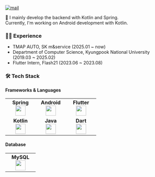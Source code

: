 [![mail](https://img.shields.io/badge/bestof1226@gmail.com-EA4335?style=round-square&logo=Gmail&logoColor=white)](mailto:bestof1226@gmail.com)

👋 I mainly develop the backend with Kotlin and Spring.
<br/>
Currently, I'm working on Android development with Kotlin.

### 👨‍💼 Experience
- TMAP AUTO, SK m&service (2025.01 ~ now)
- Department of Computer Science, Kyungpook National University  (2019.03 ~ 2025.02)
- Flutter Intern, Flash21 (2023.06 ~ 2023.08)

### 🛠 Tech Stack
#### Frameworks & Languages
<table width="320px">
  <tbody>
    <tr valign="top">
      <td width="80px" align="center">
        <span><strong>Spring</strong></span><br>
        <img height="32px" src="https://cdn.jsdelivr.net/gh/devicons/devicon/icons/spring/spring-original.svg" />
      </td>
      <td width="80px" align="center">
        <span><strong>Android</strong></span><br>
        <img height="32px" src="https://cdn.jsdelivr.net/gh/devicons/devicon/icons/android/android-original.svg" />
      </td>
      <td align="center">
        <span><strong>Flutter</strong></span><br>
        <img height="32px" src="https://cdn.jsdelivr.net/gh/devicons/devicon/icons/flutter/flutter-original.svg">
      </td>
<!--
      <td align="center">
        <span><strong>React.js</strong></span><br>
        <img height="32px" src="https://cdn.jsdelivr.net/gh/devicons/devicon/icons/react/react-original.svg">
      </td>
-->
    </tr>
    <tr valign="top">
      <td width="80px" align="center">
        <span><strong>Kotlin</strong></span><br>
        <img height="32px" src="https://cdn.jsdelivr.net/gh/devicons/devicon/icons/kotlin/kotlin-original.svg">
      </td>
      <td width="80px" align="center">
        <span><strong>Java</strong></span><br>
        <img height="32" src="https://cdn.jsdelivr.net/gh/devicons/devicon/icons/java/java-original.svg">
      </td>
      <td width="80px" align="center">
        <span><strong>Dart</strong></span><br>
        <img height="32" src="https://cdn.jsdelivr.net/gh/devicons/devicon/icons/dart/dart-original.svg">
      </td>
    </tr>
  </tbody>
</table>

#### Database
<table width="320px">
  <tbody>
    <tr valign="top">
      <td width="80px" align="center">
        <span><strong>MySQL</strong></span><br>
        <img height="32px" src="https://cdn.jsdelivr.net/gh/devicons/devicon/icons/mysql/mysql-original.svg" />
      </td>
<!--
      <td width="80px" align="center">
        <span><strong>Redis</strong></span><br>
        <img height="32px" src="https://cdn.jsdelivr.net/gh/devicons/devicon/icons/redis/redis-original.svg" />
      </td>
-->
    </tr>
  </tbody>
</table>

<!--
#### Etc
<table width="320px">
  <tbody>
    <tr valign="top">
      <td width="80px" align="center">
        <span><strong>Git</strong></span><br>
        <img height="32px" src="https://cdn.jsdelivr.net/gh/devicons/devicon/icons/git/git-original.svg" />
      </td>
      <td width="80px" align="center">
        <span><strong>AWS</strong></span><br>
        <img height="32px" src="https://cdn.jsdelivr.net/gh/devicons/devicon@latest/icons/amazonwebservices/amazonwebservices-original-wordmark.svg" />
      </td>
      <td width="80px" align="center">
        <span><strong>Docker</strong></span><br>
        <img height="32px" src="https://cdn.jsdelivr.net/gh/devicons/devicon/icons/docker/docker-original.svg">
      </td>
    </tr>
  </tbody>
</table>

-->
<!--

### 📊 Stats 

[![GitHub stats](https://github-readme-stats.vercel.app/api?username=bayy1216&show_icons=true)](https://github.com/bayy1216/bayy1216)
[![Top Langs](https://github-readme-stats.vercel.app/api/top-langs/?username=bayy1216&layout=compact)](https://github.com/bayy1216/bayy1216)﻿
-->
